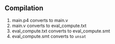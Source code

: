## Compilation
1. main.p4 converts to main.v
1. main.v converts to eval_compute.txt
1. eval_compute.txt converts to eval_compute.smt
1. eval_compute.smt converts to `unsat`